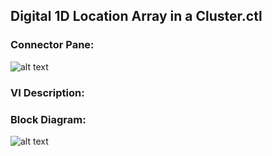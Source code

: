 ## **Digital 1D Location Array in a Cluster.ctl**
### Connector Pane:
![alt text](/Instrument%20Control/Digital/SubVIs/Digital%201D%20Location%20Array%20in%20a%20Cluster.ctlc.png "Digital 1D Location Array in a Cluster.ctl connector pane")

### VI Description:


### Block Diagram:
![alt text](/Instrument%20Control/Digital/SubVIs/Digital%201D%20Location%20Array%20in%20a%20Cluster.ctld.png "Digital 1D Location Array in a Cluster.ctl block diagram")
